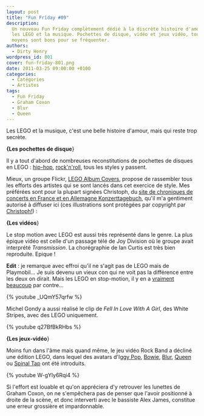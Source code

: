 ```yaml
---
layout: post
title: "Fun Friday #09"
description:
  Un nouveau Fun Friday complètement dédié à la discrète histoire d'amour entre
  les LEGO et la musique. Pochettes de disque, vidéo et jeux vidéo, tous les
  moyens sont bons pour se fréquenter.
authors:
  - Dirty Henry
wordpress_id: 801
cover: fun-friday-801.png
date: 2011-03-25 09:00:00 +0100
categories:
  - Catégories
  - Artistes
tags:
  - Fun Friday
  - Graham Coxon
  - Blur
  - Queen
---
```


Les LEGO et la musique, c'est une belle histoire d'amour, mais qui reste trop
secrète.

**{Les pochettes de disque**}

Il y a tout d'abord de nombreuses reconstitutions de pochettes de disques en
LEGO : [hip-hop](http://www.formatmag.com/features/lego-hip-hop-album-covers/),
[rock'n'roll](http://www.thetoyzone.com/2008/20-album-covers-recreated-in-lego/),
tous les styles y passent.

Mieux, un groupe Flickr,
[LEGO Album Covers](http://www.flickr.com/groups/lego_album_covers/), propose de
rassembler tous les efforts des artistes qui se sont lancés dans cet exercice de
style. Mes préférées sont pour la plupart signées Christoph, du
[site de chroniques de concerts en France et en Allemagne Konzerttagebuch](http://www.konzerttagebuch.de/),
qu'il m'a gentiment autorisé à diffuser ici (ces illustrations sont protégées
par copyright par [Christoph!](http://www.flickr.com/photos/-christoph-/)) :

<img469>

<img470>

<img471>

<img472>

<img473>

**{Les vidéos**}

Le stop motion avec LEGO est aussi très représenté dans le genre. La plus épique
vidéo est celle d'un passage télé de Joy Division où le groupe avait interprété
_Transmission_. La chorégraphie de Ian Curtis est très bien reproduite. Epique !

**Edit** : je remarque avec effroi qu'il ne s'agit pas de LEGO mais de
Playmobil… Je suis devenu un vieux con qui ne voit pas la différence entre les
deux on dirait. Mais les LEGO en stop-motion, il y en a
[vraiment](http://www.youtube.com/watch?v=_whyjdt5Qso)
[beaucoup](http://www.youtube.com/watch?v=iOTYCmXjZSU) par contre…

{% youtube _UQmY57qrfw %}

Michel Gondy a aussi réalisé le clip de _Fell In Love With A Girl_, des White
Stripes, avec des LEGO uniquement.

{% youtube q27BfBkRHbs %}

**{Les jeux-vidéo**}

Moins fun dans l'âme mais quand même, le jeu vidéo Rock Band a décliné une
édition LEGO, dans lequel des avatars
d'I[ggy Pop](http://www.google.fr/images?q=iggy+pop+lego+rock+band),
[Bowie](http://www.google.fr/images?q=bowie+lego+rock+band),
[Blur](http://www.google.fr/images?q=blur+lego+rock+band),
[Queen](http://www.google.fr/images?q=queen+lego+rock+band) ou
[Spinal Tap](http://www.google.fr/images?q=spinal+tap+lego+rock+band) ont été
introduits.

{% youtube W-gYly6Rqi4 %}

Si l'effort est louable et qu'on appréciera d'y retrouver les lunettes de Graham
Coxon, on ne s'empêchera pas de penser que l'avoir positionné à droite de la
scène, et donc interverti avec le bassiste Alex James, constitue une erreur
grossière et impardonnable.
